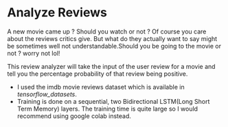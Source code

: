 # Analyze Reviews

A new movie came up ? Should you watch or not ?
Of course you care about the reviews critics give. But what do they actually want to say might be sometimes well not understandable.Should you be going to the movie or not ?
worry not lol!

This review analyzer will take the input of the user review for a movie and tell you the percentage probability of that review being positive.

* I used the imdb movie reviews dataset which is available in *tensorflow_datasets*. 
* Training is done on a sequential, two Bidirectional LSTM(Long Short Term Memory) layers. The training time is quite large so I would recommend using google colab instead.
